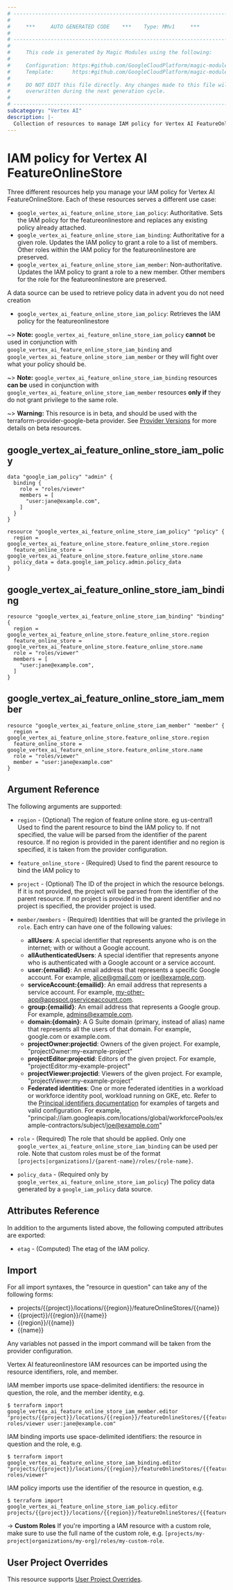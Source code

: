 ```yaml
---
# ----------------------------------------------------------------------------
#
#     ***     AUTO GENERATED CODE    ***    Type: MMv1     ***
#
# ----------------------------------------------------------------------------
#
#     This code is generated by Magic Modules using the following:
#
#     Configuration: https:#github.com/GoogleCloudPlatform/magic-modules/tree/main/mmv1/products/vertexai/FeatureOnlineStore.yaml
#     Template:      https:#github.com/GoogleCloudPlatform/magic-modules/tree/main/mmv1/templates/terraform/resource_iam.html.markdown.tmpl
#
#     DO NOT EDIT this file directly. Any changes made to this file will be
#     overwritten during the next generation cycle.
#
# ----------------------------------------------------------------------------
subcategory: "Vertex AI"
description: |-
  Collection of resources to manage IAM policy for Vertex AI FeatureOnlineStore
---
```


# IAM policy for Vertex AI FeatureOnlineStore

Three different resources help you manage your IAM policy for Vertex AI FeatureOnlineStore. Each of these resources serves a different use case:

* `google_vertex_ai_feature_online_store_iam_policy`: Authoritative. Sets the IAM policy for the featureonlinestore and replaces any existing policy already attached.
* `google_vertex_ai_feature_online_store_iam_binding`: Authoritative for a given role. Updates the IAM policy to grant a role to a list of members. Other roles within the IAM policy for the featureonlinestore are preserved.
* `google_vertex_ai_feature_online_store_iam_member`: Non-authoritative. Updates the IAM policy to grant a role to a new member. Other members for the role for the featureonlinestore are preserved.

A data source can be used to retrieve policy data in advent you do not need creation

* `google_vertex_ai_feature_online_store_iam_policy`: Retrieves the IAM policy for the featureonlinestore

~> **Note:** `google_vertex_ai_feature_online_store_iam_policy` **cannot** be used in conjunction with `google_vertex_ai_feature_online_store_iam_binding` and `google_vertex_ai_feature_online_store_iam_member` or they will fight over what your policy should be.

~> **Note:** `google_vertex_ai_feature_online_store_iam_binding` resources **can be** used in conjunction with `google_vertex_ai_feature_online_store_iam_member` resources **only if** they do not grant privilege to the same role.


~> **Warning:** This resource is in beta, and should be used with the terraform-provider-google-beta provider.
See [Provider Versions](https://terraform.io/docs/providers/google/guides/provider_versions.html) for more details on beta resources.

## google_vertex_ai_feature_online_store_iam_policy

```hcl
data "google_iam_policy" "admin" {
  binding {
    role = "roles/viewer"
    members = [
      "user:jane@example.com",
    ]
  }
}

resource "google_vertex_ai_feature_online_store_iam_policy" "policy" {
  region = google_vertex_ai_feature_online_store.feature_online_store.region
  feature_online_store = google_vertex_ai_feature_online_store.feature_online_store.name
  policy_data = data.google_iam_policy.admin.policy_data
}
```

## google_vertex_ai_feature_online_store_iam_binding

```hcl
resource "google_vertex_ai_feature_online_store_iam_binding" "binding" {
  region = google_vertex_ai_feature_online_store.feature_online_store.region
  feature_online_store = google_vertex_ai_feature_online_store.feature_online_store.name
  role = "roles/viewer"
  members = [
    "user:jane@example.com",
  ]
}
```

## google_vertex_ai_feature_online_store_iam_member

```hcl
resource "google_vertex_ai_feature_online_store_iam_member" "member" {
  region = google_vertex_ai_feature_online_store.feature_online_store.region
  feature_online_store = google_vertex_ai_feature_online_store.feature_online_store.name
  role = "roles/viewer"
  member = "user:jane@example.com"
}
```


## Argument Reference

The following arguments are supported:

* `region` - (Optional) The region of feature online store. eg us-central1 Used to find the parent resource to bind the IAM policy to. If not specified,
  the value will be parsed from the identifier of the parent resource. If no region is provided in the parent identifier and no
  region is specified, it is taken from the provider configuration.
* `feature_online_store` - (Required) Used to find the parent resource to bind the IAM policy to

* `project` - (Optional) The ID of the project in which the resource belongs.
    If it is not provided, the project will be parsed from the identifier of the parent resource. If no project is provided in the parent identifier and no project is specified, the provider project is used.

* `member/members` - (Required) Identities that will be granted the privilege in `role`.
  Each entry can have one of the following values:
  * **allUsers**: A special identifier that represents anyone who is on the internet; with or without a Google account.
  * **allAuthenticatedUsers**: A special identifier that represents anyone who is authenticated with a Google account or a service account.
  * **user:{emailid}**: An email address that represents a specific Google account. For example, alice@gmail.com or joe@example.com.
  * **serviceAccount:{emailid}**: An email address that represents a service account. For example, my-other-app@appspot.gserviceaccount.com.
  * **group:{emailid}**: An email address that represents a Google group. For example, admins@example.com.
  * **domain:{domain}**: A G Suite domain (primary, instead of alias) name that represents all the users of that domain. For example, google.com or example.com.
  * **projectOwner:projectid**: Owners of the given project. For example, "projectOwner:my-example-project"
  * **projectEditor:projectid**: Editors of the given project. For example, "projectEditor:my-example-project"
  * **projectViewer:projectid**: Viewers of the given project. For example, "projectViewer:my-example-project"
  * **Federated identities**: One or more federated identities in a workload or workforce identity pool, workload running on GKE, etc. Refer to the [Principal identifiers documentation](https://cloud.google.com/iam/docs/principal-identifiers#allow) for examples of targets and valid configuration. For example, "principal://iam.googleapis.com/locations/global/workforcePools/example-contractors/subject/joe@example.com"

* `role` - (Required) The role that should be applied. Only one
    `google_vertex_ai_feature_online_store_iam_binding` can be used per role. Note that custom roles must be of the format
    `[projects|organizations]/{parent-name}/roles/{role-name}`.

* `policy_data` - (Required only by `google_vertex_ai_feature_online_store_iam_policy`) The policy data generated by
  a `google_iam_policy` data source.

## Attributes Reference

In addition to the arguments listed above, the following computed attributes are
exported:

* `etag` - (Computed) The etag of the IAM policy.

## Import

For all import syntaxes, the "resource in question" can take any of the following forms:

* projects/{{project}}/locations/{{region}}/featureOnlineStores/{{name}}
* {{project}}/{{region}}/{{name}}
* {{region}}/{{name}}
* {{name}}

Any variables not passed in the import command will be taken from the provider configuration.

Vertex AI featureonlinestore IAM resources can be imported using the resource identifiers, role, and member.

IAM member imports use space-delimited identifiers: the resource in question, the role, and the member identity, e.g.
```
$ terraform import google_vertex_ai_feature_online_store_iam_member.editor "projects/{{project}}/locations/{{region}}/featureOnlineStores/{{feature_online_store}} roles/viewer user:jane@example.com"
```

IAM binding imports use space-delimited identifiers: the resource in question and the role, e.g.
```
$ terraform import google_vertex_ai_feature_online_store_iam_binding.editor "projects/{{project}}/locations/{{region}}/featureOnlineStores/{{feature_online_store}} roles/viewer"
```

IAM policy imports use the identifier of the resource in question, e.g.
```
$ terraform import google_vertex_ai_feature_online_store_iam_policy.editor projects/{{project}}/locations/{{region}}/featureOnlineStores/{{feature_online_store}}
```

-> **Custom Roles** If you're importing a IAM resource with a custom role, make sure to use the
 full name of the custom role, e.g. `[projects/my-project|organizations/my-org]/roles/my-custom-role`.

## User Project Overrides

This resource supports [User Project Overrides](https://registry.terraform.io/providers/hashicorp/google/latest/docs/guides/provider_reference#user_project_override).
